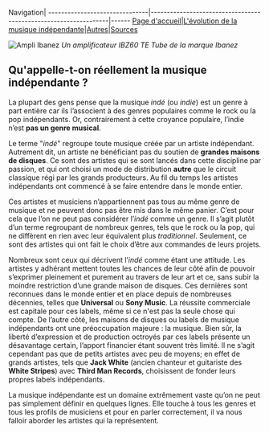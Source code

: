 Navigation|
-------------------------------|-----------------------------------------------------------------|------
[Page d'accueil](/indie-music/)|[L'évolution de la musique indépendante](./evolution)|[Autres](./autres)|[Sources](./sources)

![Ampli Ibanez](https://zupimages.net/up/21/42/w22e.png)
*Un amplificateur IBZ60 TE Tube de la marque Ibanez*

## Qu'appelle-t-on réellement la musique indépendante ?

La plupart des gens pense que la musique *indé* (ou *indie*) est un genre à part entière car ils l’associent à des genres populaires comme le rock ou la pop indépendants. Or, contrairement à cette croyance populaire, l’indie n’est **pas un genre musical**.

Le terme "*indé*" regroupe toute musique créée par un artiste indépendant. Autrement dit, un artiste ne bénéficiant pas du soutien de **grandes maisons de disques**. Ce sont des artistes qui se sont lancés dans cette discipline par passion, et qui ont choisi un mode de distribution **autre** que le circuit classique régi par les grands producteurs. Au fil du temps les artistes indépendants ont commencé à se faire entendre dans le monde entier.

Ces artistes et musiciens n’appartiennent pas tous au même genre de musique et ne peuvent donc pas être mis dans le même panier. C’est pour cela que l’on ne peut pas considérer l’*indé* comme un genre. Il s’agit plutôt d’un terme regroupant de nombreux genres, tels que le rock ou la pop, qui ne diffèrent en rien avec leur équivalent plus *traditionnel*. Seulement, ce sont des artistes qui ont fait le choix d’être aux commandes de leurs projets.

Nombreux sont ceux qui décrivent l’*indé* comme étant une attitude. Les artistes y adhérant mettent toutes les chances de leur côté afin de pouvoir s’exprimer pleinement et purement au travers de leur art et ce, sans subir la moindre restriction d’une grande maison de disques. Ces dernières sont reconnues dans le monde entier et en place depuis de nombreuses décennies, telles que **Universal** ou **Sony Music**. La réussite commerciale est capitale pour ces labels, même si ce n'est pas la seule chose qui compte. De l’autre côté, les maisons de disques ou labels de musique indépendants ont une préoccupation majeure : la musique. Bien sûr, la liberté d’expression et de production octroyés par ces labels présente un désavantage certain, l’apport financier étant souvent très limité. Il ne s’agit cependant pas que de petits artistes avec peu de moyens; en effet de grands artistes, tels que **Jack White** (ancien chanteur et guitariste des **White Stripes**) avec **Third Man Records**, choisissent de fonder leurs propres labels indépendants.

La musique indépendante est un domaine extrêmement vaste qu’on ne peut pas simplement définir en quelques lignes. Elle touche à tous les genres et tous les profils de musiciens et pour en parler correctement, il va nous falloir aborder les artistes qui la représentent.
